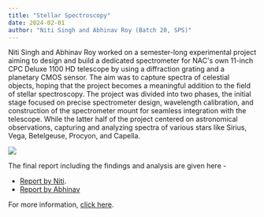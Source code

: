 ```yaml
---
title: "Stellar Spectroscopy"
date: 2024-02-01
author: "Niti Singh and Abhinav Roy (Batch 20, SPS)"
---
```


Niti Singh and Abhinav Roy worked on a semester-long experimental project aiming to design and build a dedicated spectrometer for NAC's own 11-inch CPC Deluxe 1100 HD telescope by using a diffraction grating and a planetary CMOS sensor. The aim was to capture spectra of celestial objects, hoping that the project becomes a meaningful addition to the field of stellar spectroscopy.  The project was divided into two phases, the initial stage focused on precise spectrometer design, wavelength calibration, and construction of the spectrometer mount for seamless integration with the telescope. While the latter half of the project centered on astronomical observations, capturing and analyzing spectra of various stars like Sirius, Vega, Betelgeuse, Procyon, and Capella.

![](/posts/spectroscopy/hst_comparison.png)

The final report including the findings and analysis are given here - 
- [Report by Niti](https://file.notion.so/f/f/f37d1c7d-86b7-4f1d-a8f1-223cd778a26e/b7e73f10-4a1f-4a6e-8411-80fd08bf2ebb/Stellar_spectroscopy_final_Niti.pdf?id=1757d19c-f270-4adf-84a0-4f5435cba481&table=block&spaceId=f37d1c7d-86b7-4f1d-a8f1-223cd778a26e&expirationTimestamp=1707393600000&signature=5aXg_1xNW1huqHQcTO-m85M96OGeo_9l9oGgWsnSEZg&downloadName=Stellar_spectroscopy_final_Niti.pdf).
- [Report by Abhinav](https://file.notion.so/f/f/f37d1c7d-86b7-4f1d-a8f1-223cd778a26e/bc43b50f-dfbb-4ebf-8d45-da95a13c4759/2011003_OpenLab_Endsem_Report_Fall_2023_24.pdf?id=ad3ae6a0-f5c2-4053-812c-acc08acf333a&table=block&spaceId=f37d1c7d-86b7-4f1d-a8f1-223cd778a26e&expirationTimestamp=1707393600000&signature=oHMqo7mufs-5_InzDv9bQmqsefu-Pt9t7j82DiANcyw&downloadName=2011003_OpenLab_Endsem_Report_Fall_2023_24.pdf)


For more information, [click here](https://phyopenlab.notion.site/P441-STELLAR-SPECTROSCOPY-0b46a996129744848ffd2a7f79b804bc).
